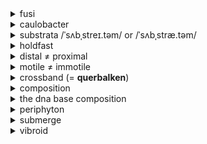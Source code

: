 <details>
  <summary>fusi</summary>
  <ul>
    <li>spindle</li>
  </ul>
</details>

<details>
  <summary>caulobacter</summary>
  <ul>
    <li>caulo: stalk, stem (<i>cauliflower</i> (<i>caulis</i>: stem))</li>
    <li>bacter: small rod, bacterium</li>
    <li>This bacterium is often used in microbiology and evolutionary studies due to its asymmetric cell division and adaptability to low-nutrient environments.</li>
  </ul>
</details>

<details>
  <summary>substrata /ˈsʌbˌstreɪ.təm/ or /ˈsʌbˌstræ.təm/</summary>
  <ul>
    <li>sub: under</li>
    <li>strata: something spread out underneath</li>
    <li>In microbiology, substrata play a crucial role in the study of adhesion, biofilm formation, and bacterial colonization.</li>
    <li>Yes, substrata can refer to both a <b>substance</b> and a <b>layer</b>, depending on the context.</li>
  </ul>
</details>

<details>
  <summary>holdfast</summary>
  <ul>
    <li>firmly fixed grip</li>
    <li>In microbiology, a <b>holdfast</b> is a specialized adhesive structure (organelle-like part) found at the distal tip of the stalk or prostheca of bacteria like <i>Caulobacter</i> and <i>Prosthecobacter fusiformis</i>. It enables the bacteria to attach to various substrata, aiding in colonization and survival in nutrient-poor environments.</li>
    <li>To colonize solid substrates, bacteria often deploy dedicated adhesins that facilitate attachment to surfaces. <i>Caulobacter crescentus</i> initiates surface colonization by secreting a <b>carbohydrate-based adhesin</b> called the holdfast.</li>
  </ul>
</details>

<details>
  <summary>distal ≠ proximal</summary>
  <ul>
    <li>dis: apart</li>
    <li>stare: stand</li>
    <li>In the context of microbiology, the term <b>distal</b> refers to the part of a structure that is farthest from the main body or point of attachment. For example, in <i>Prosthecobacter fusiformis</i>, the <b>holdfast</b> is located at the <b>distal tip</b> of the prostheca.</li>
    <li>In contrast, <b>proximal</b> refers to a location closer to the point of origin or attachment.</li>
  </ul>
</details>

<details>
  <summary>motile ≠ immotile</summary>
  <ul>
    <li>movere: to move</li>
    <li>capable of movement</li>
    <li>In microbiology, motile organisms can propel themselves through liquid environments. For example, some species of <i>Caulobacter</i> produce <b>motile</b> daughter cells (called swarmers) that swim using a flagellum before they settle and form a stalk.</li>
  </ul>
</details>

<details>
  <summary>crossband (= <b>querbalken</b>)</summary>
  <ul>
    <li>cross: transverse</li>
    <li>band: strip</li>
    <li><b>Crossbands</b> are transverse structures or rings found within the stalks (prosthecae) of bacteria in the genus <i>Caulobacter</i> and <i>Asticcacaulis</i>. These bands provide structural reinforcement and are characteristic of certain genera.</li>
    <li>In contrast, <i>Prosthecobacter fusiformis</i> lacks these crossband structures, which helps distinguish it from other caulobacter-like bacteria.</li>
  </ul>
  <img src="https://github.com/user-attachments/assets/6a861a6b-c702-40e3-9f1d-a55c41560423" alt="Crossband Structure" width="300">
</details>

<details>
  <summary>composition</summary>
  <ul>
    <li>com: together</li>
    <li>ponere: to place</li>
  </ul>
</details>

<details>
  <summary>the dna base composition</summary>
  <ul>
    <li><b>G+C content</b>.</li>
  </ul>
</details>

<details>
  <summary>periphyton</summary>
  <ul>
    <li>peri: around</li>
    <li>phyton: plant</li>
    <li>Essentially means "plants that grow around or attached to surfaces."</li>
    <li>A complex mixture of algae, cyanobacteria, heterotrophic microbes, and detritus that is attached to submerged surfaces in most aquatic ecosystems. These communities play a critical role in the primary production and nutrient cycling of water bodies.</li>
  </ul>
</details>

<details>
  <summary>submerge</summary>
  <ul>
    <li>sub: under</li>
    <li>merge: to plunge, dip, sink</li>
    <li>In microbiology, <b>submerge</b> might refer to immersing bacterial cultures, substrates, or samples in liquid media for growth, testing, or observation.</li>
    <li><b>Persian:</b> غوطه‌ور کردن (Ghoṭe-var kardan)</li>
    <li><b>Turkish:</b> Daldırmak / Suya batırmak</li>
    <li><b>Norwegian:</b> Senke / Dykke ned</li>
    <li><b>German:</b> Untertauchen</li>
  </ul>
</details>

<details>
  <summary>vibroid</summary>
  <ul>
    <li>vibrio: to vibrate or quiver</li>
    <li>oid: resembling</li>
    <li>So it means it looks like a bacteria with a curved flagellum.</li>
    <li><b>Vibroid</b> is an adjective used to describe something that is curved or comma-shaped, often applied in microbiology to refer to bacteria that resemble the genus <i>Vibrio</i>. These bacteria are typically rod-shaped with a slight curve, resembling a comma.</li>
  </ul>
</details>


